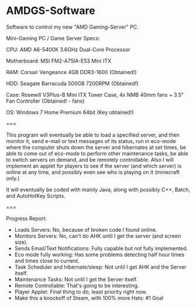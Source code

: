 AMDGS-Software
==============

Software to control my new "AMD Gaming-Server" PC.

Mini-Gaming PC / Game Server Specs:

CPU: AMD A6-5400K 3.6GHz Dual-Core Processor

Motherboard: MSI FM2-A75IA-E53 Mini ITX

RAM: Corsair Vengeance 4GB DDR3-1600 (Obtained!)

HDD: Seagate Barracuda 500GB 7200RPM (Obtained!)

Case: Rosewill V3Plus-B Mini ITX Tower Case, 4x NMB 40mm fans + 3.5" Fan Controller (Obtained! - fans)

OS: Windows 7 Home Premium 64bit (Key obtained!)

===

This program will eventually be able to load a specified server, and then monitor it, send e-mail or text messages of its status, run in eco-mode where the computer shuts down the server and hibernates at set times, be able to come out of eco-mode to perform other maintenance tasks, be able to switch servers on demand, and be remotely controllable. Also I will implement an applet for players to see if the server (and which server) is online at any time, and possibly even see who is playing on it (minecraft only.)

It will eventually be coded with mainly Java, along with possibly C++, Batch, and AutoHotKey Scripts.

===

Progress Report:
- Loads Servers: No, because of broken code I found online.
- Monitors Servers: No, can't do AHK until I get the server (and screen size).
- Sends Email/Text Notifications: Fully capable but not fully implemented.
- Eco mode fully working: Has some problems detecting half hour times and times close to current.
- Task Scheduler and hibernate/sleep: Not until I get AHK and the Server itself.
- Maintenance Tasks: Not until I get the Server itself.
- Remote Controllable: That's going to be interesting.
- Player Applet: Final thing to do, least priority right now. 
- Make this a knockoff of Steam, with 100% more Hats: #1 Goal

